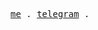 <p align="center">
  <samp>
    <a href="https://daniilvolkov.site">me</a> .
    <a href="https://t.me/anyboom">telegram</a> .
  </samp>
</p>
